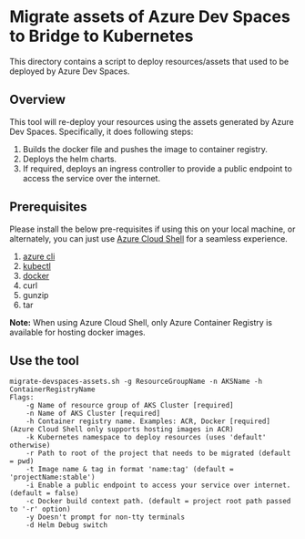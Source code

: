 # Migrate assets of Azure Dev Spaces to Bridge to Kubernetes
This directory contains a script to deploy resources/assets that used to be deployed by Azure Dev Spaces.

## Overview
This tool will re-deploy your resources using the assets generated by Azure Dev Spaces. Specifically, it does following steps:
1. Builds the docker file and pushes the image to container registry.
2. Deploys the helm charts.
3. If required, deploys an ingress controller to provide a public endpoint to access the service over the internet.

## Prerequisites
Please install the below pre-requisites if using this on your local machine, or alternately, you can just use [Azure Cloud Shell](https://shell.azure.com/) for a seamless experience.
1. [azure cli](https://docs.microsoft.com/en-us/cli/azure/install-azure-cli?view=azure-cli-latest)
2. [kubectl](https://kubernetes.io/docs/tasks/tools/install-kubectl/)
3. [docker](https://docs.docker.com/engine/install/)
4. curl
5. gunzip
6. tar

**Note:** When using Azure Cloud Shell, only Azure Container Registry is available for hosting docker images.

## Use the tool
```
migrate-devspaces-assets.sh -g ResourceGroupName -n AKSName -h ContainerRegistryName  
Flags:  
    -g Name of resource group of AKS Cluster [required]
    -n Name of AKS Cluster [required]
    -h Container registry name. Examples: ACR, Docker [required] (Azure Cloud Shell only supports hosting images in ACR)
    -k Kubernetes namespace to deploy resources (uses 'default' otherwise)
    -r Path to root of the project that needs to be migrated (default = pwd)
    -t Image name & tag in format 'name:tag' (default = 'projectName:stable')
    -i Enable a public endpoint to access your service over internet. (default = false)
    -c Docker build context path. (default = project root path passed to '-r' option)
    -y Doesn't prompt for non-tty terminals
    -d Helm Debug switch  
```
